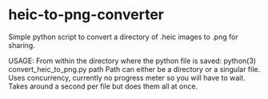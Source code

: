 # heic-to-png-converter
Simple python script to convert a directory of .heic images to .png for sharing.

USAGE:
From within the directory where the python file is saved:
python(3) convert_heic_to_png.py path
Path can either be a directory or a singular file.
Uses concurrency, currently no progress meter so you will have to wait.
Takes around a second per file but does them all at once.
